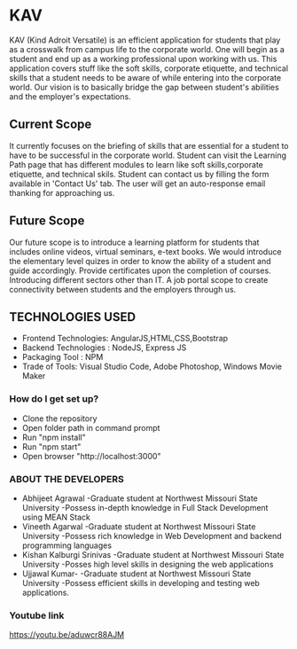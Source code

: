 # KAV

  KAV (Kind Adroit Versatile) is an efficient application for students that play as a crosswalk from campus life to the corporate world.
One will begin as a student and end up as a working professional upon working with us. This application covers stuff like the soft skills, corporate etiquette, and technical skills that a student needs to be aware of while entering into the corporate world. Our vision is to basically bridge the gap between student's abilities and the employer's expectations.

## Current Scope
  It currently focuses on the briefing of skills that are essential for a student to have to be successful in the corporate world. Student can visit the Learning Path page that has different modules to learn like soft skills,corporate etiquette, and technical skils. Student can contact us by filling the form available in 'Contact Us' tab. The user will get an auto-response email thanking for approaching us. 

## Future Scope
  Our future scope is to introduce a learning platform for students that includes online videos, virtual seminars, e-text books. We would introduce the elementary level quizes in order to know the ability of a student and guide accordingly. Provide certificates upon the completion of courses. Introducing different sectors other than IT. A job portal scope to create connectivity between students and the employers through us. 

## TECHNOLOGIES USED

* Frontend Technologies: AngularJS,HTML,CSS,Bootstrap
* Backend Technologies : NodeJS, Express JS
* Packaging Tool : NPM
* Trade of Tools: Visual Studio Code, Adobe Photoshop, Windows Movie Maker

### How do I get set up? ###

* Clone the repository
* Open folder path in command prompt
* Run "npm install"
* Run "npm start"
* Open browser "http://localhost:3000"


### ABOUT THE DEVELOPERS ###
* Abhijeet Agrawal
  -Graduate student at Northwest Missouri State University
  -Possess in-depth knowledge in Full Stack Development using MEAN Stack
* Vineeth Agarwal
  -Graduate student at Northwest Missouri State University
  -Possess rich knowledge in Web Development and backend programming languages
* Kishan Kalburgi Srinivas
  -Graduate student at Northwest Missouri State University
  -Posses high level skills in designing the web applications
* Ujjawal Kumar-
  -Graduate student at Northwest Missouri State University
  -Possess efficient skills in developing and testing web applications.


### Youtube link ###

https://youtu.be/aduwcr88AJM 
